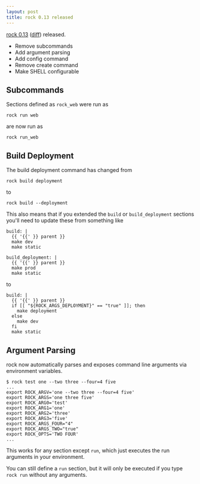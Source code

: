 ```yaml
---
layout: post
title: rock 0.13 released
---
```


[rock 0.13][pypi] ([diff][diff]) released.

 - Remove subcommands
 - Add argument parsing
 - Add config command
 - Remove create command
 - Make SHELL configurable

## Subcommands

Sections defined as `rock_web` were run as

    rock run web

are now run as

    rock run_web

## Build Deployment

The build deployment command has changed from

    rock build deployment

to

    rock build --deployment

This also means that if you extended the `build` or `build_deployment` sections
you'll need to update these from something like

    build: |
      {{ '{{' }} parent }}
      make dev
      make static

    build_deployment: |
      {{ '{{' }} parent }}
      make prod
      make static

to

    build: |
      {{ '{{' }} parent }}
      if [[ "${ROCK_ARGS_DEPLOYMENT}" == "true" ]]; then
        make deployment
      else
        make dev
      fi
      make static

## Argument Parsing

rock now automatically parses and exposes command line arguments via environment
variables.

    $ rock test one --two three --four=4 five
    ...
    export ROCK_ARGV='one --two three --four=4 five'
    export ROCK_ARGS='one three five'
    export ROCK_ARG0='test'
    export ROCK_ARG1='one'
    export ROCK_ARG2='three'
    export ROCK_ARG3='five'
    export ROCK_ARGS_FOUR="4"
    export ROCK_ARGS_TWO="true"
    export ROCK_OPTS='TWO FOUR'
    ...

This works for any section except `run`, which just executes the run arguments
in your environment.

You can still define a `run` section, but it will only be executed if you type
`rock run` without any arguments.

[diff]: https://github.com/rockstack/rock/compare/0.12.0...0.13.0
[pypi]: http://pypi.python.org/pypi/rock/0.13.0
